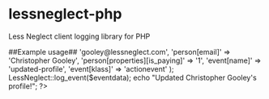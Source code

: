 lessneglect-php
===============

Less Neglect client logging library for PHP

##Example usage##
    <?php
    include_once('LessNeglect.php');
    $eventdata = Array(
      'person[name]' => 'gooley@lessneglect.com',
      'person[email]' => 'Christopher Gooley',
      'person[properties][is_paying]' => '1',
      'event[name]' => 'updated-profile',
      'event[klass]' => 'actionevent'
    );
    LessNeglect::log_event($eventdata);
    echo "Updated Christopher Gooley's profile!";
    ?>
